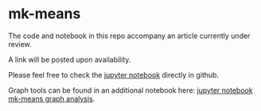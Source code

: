 # mk-means
The code and notebook in this repo accompany an article currently under review.

A link will be posted upon availability.

Please feel free to check the [jupyter notebook](https://github.com/stefankober/mk-means/blob/main/mk-means.ipynb) directly in github.

Graph tools can be found in an additional notebook here: [jupyter notebook mk-means graph analysis](https://github.com/stefankober/mk-means/blob/main/mk-means-graph-analysis.ipynb).
